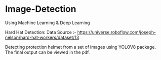 # Image-Detection
Using Machine Learning &amp; Deep Learning

Hard Hat Detection: Data Source :- https://universe.roboflow.com/joseph-nelson/hard-hat-workers/dataset/13

Detecting protection helmet from a set of images using YOLOV8 package. The final output can be viewed in the pdf.
